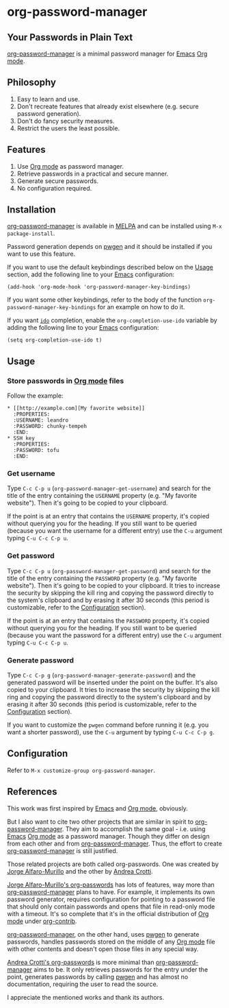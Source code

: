 org-password-manager
====================

Your Passwords in Plain Text
----------------------------

[org-password-manager][org-password-manager] is a minimal password manager for
[Emacs][emacs] [Org mode][org-mode].

Philosophy
----------

1. Easy to learn and use.
2. Don't recreate features that already exist elsewhere (e.g. secure password
   generation).
3. Don't do fancy security measures.
4. Restrict the users the least possible.

Features
--------

1. Use [Org mode][org-mode] as password manager.
2. Retrieve passwords in a practical and secure manner.
3. Generate secure passwords.
4. No configuration required.

Installation
------------

[org-password-manager][org-password-manager] is available in [MELPA][melpa] and
can be installed using `M-x package-install`.

Password generation depends on [pwgen][pwgen] and it should be installed if you
want to use this feature.

If you want to use the default keybindings described below on the
[Usage](#usage) section, add the following line to your [Emacs][emacs]
configuration:

```emacs-lisp
(add-hook 'org-mode-hook 'org-password-manager-key-bindings)
```

If you want some other keybindings, refer to the body of the function
`org-password-manager-key-bindings` for an example on how to do it.

If you want [`ido`][ido] completion, enable the `org-completion-use-ido`
variable by adding the following line to your [Emacs][emacs] configuration:

```emacs-lisp
(setq org-completion-use-ido t)
```

Usage
-----

### Store passwords in [Org mode][org-mode] files

Follow the example:

```org-mode
* [[http://example.com][My favorite website]]
  :PROPERTIES:
  :USERNAME: leandro
  :PASSWORD: chunky-tempeh
  :END:
* SSH key
  :PROPERTIES:
  :PASSWORD: tofu
  :END:
```

### Get username

Type `C-c C-p u` (`org-password-manager-get-username`) and search for the title
of the entry containing the `USERNAME` property (e.g. "My favorite
website"). Then it's going to be copied to your clipboard.

If the point is at an entry that contains the `USERNAME` property, it's copied
without querying you for the heading. If you still want to be queried (because
you want the username for a different entry) use the `C-u` argument typing `C-u
C-c C-p u`.

### Get password

Type `C-c C-p u` (`org-password-manager-get-password`) and search for the title
of the entry containing the `PASSWORD` property (e.g. "My favorite
website"). Then it's going to be copied to your clipboard. It tries to increase
the security by skipping the kill ring and copying the password directly to the
system's clipboard and by erasing it after 30 seconds (this period is
customizable, refer to the [Configuration](#configuration) section).

If the point is at an entry that contains the `PASSWORD` property, it's copied
without querying you for the heading. If you still want to be queried (because
you want the password for a different entry) use the `C-u` argument typing `C-u
C-c C-p u`.

### Generate password

Type `C-c C-p g` (`org-password-manager-generate-password`) and the generated
password will be inserted under the point on the buffer. It's also copied to
your clipboard. It tries to increase the security by skipping the kill ring and
copying the password directly to the system's clipboard and by erasing it after
30 seconds (this period is customizable, refer to the
[Configuration](#configuration) section).

If you want to customize the `pwgen` command before running it (e.g. you want a
shorter password), use the `C-u` argument by typing `C-u C-c C-p g`.

Configuration
-------------

Refer to `M-x customize-group org-password-manager`.

References
----------

This work was first inspired by [Emacs][emacs] and [Org mode][org-mode],
obviously.

But I also want to cite two other projects that are similar in spirit to
[org-password-manager][org-password-manager]. They aim to accomplish the same
goal - i.e. using [Emacs][emacs] [Org mode][org-mode] as a password
manager. Though they differ on design from each other and from
[org-password-manager][org-password-manager]. Thus, the effort to create
[org-password-manager][org-password-manager] is still justified.

Those related projects are both called org-passwords. One was created by
[Jorge Alfaro-Murillo][jorge-alfaro-murillo] and the other by
[Andrea Crotti][andrea-crotti].

[Jorge Alfaro-Murillo's org-passwords][jorge-alfaro-murillo] has lots of
features, way more than [org-password-manager][org-password-manager] plans to
have. For example, it implements its own password generator, requires
configuration for pointing to a password file that should only contain passwords
and opens that file in read-only mode with a timeout. It's so complete that it's
in the official distribution of [Org mode][org-mode] under
[org-contrib][jorge-alfaro-murillo-org-contrib].

[org-password-manager][org-password-manager], on the other hand, uses
[pwgen][pwgen] to generate passwords, handles passwords stored on the middle of
any [Org mode][org-mode] file with other contents and doesn't open those files
in any special way.

[Andrea Crotti's org-passwords][andrea-crotti] is more minimal than
[org-password-manager][org-password-manager] aims to be. It only retrieves
passwords for the entry under the point, generates passwords by calling
[pwgen][pwgen] and has almost no documentation, requiring the user to read the
source.

I appreciate the mentioned works and thank its authors.


[org-mode]: http://orgmode.org/
[emacs]: https://www.gnu.org/software/emacs/
[org-password-manager]: https://github.com/leafac/org-password-manager
[melpa]: http://melpa.org/
[jorge-alfaro-murillo]: https://bitbucket.org/alfaromurillo/org-passwords.el
[andrea-crotti]: https://github.com/AndreaCrotti/org-passwords/
[pwgen]: http://pwgen.sourceforge.net/
[jorge-alfaro-murillo-org-contrib]: http://orgmode.org/cgit.cgi/org-mode.git/tree/contrib/lisp/org-passwords.el
[ido]: https://www.gnu.org/software/emacs/manual/ido.html
